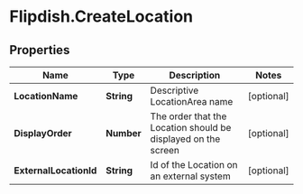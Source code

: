 # Flipdish.CreateLocation

## Properties
Name | Type | Description | Notes
------------ | ------------- | ------------- | -------------
**LocationName** | **String** | Descriptive LocationArea name | [optional] 
**DisplayOrder** | **Number** | The order that the Location should be displayed on the screen | [optional] 
**ExternalLocationId** | **String** | Id of the Location on an external system | [optional] 


